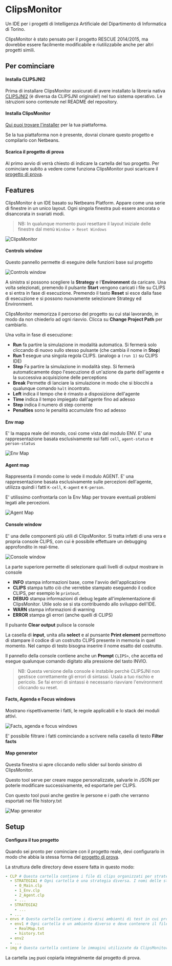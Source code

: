 # ClipsMonitor

Un IDE per i progetti di Intelligenza Artificiale del Dipartimento di Informatica di Torino.

ClipsMonitor è stato pensato per il progetto RESCUE 2014/2015, ma dovrebbe essere facilmente
modificabile e riutilizzabile anche per altri progetti simili.

## Per cominciare

#### Installa CLIPSJNI2

Prima di installare ClipsMonitor assicurati di avere installato la libreria nativa [CLIPSJNI2](https://github.com/Chosko/CLIPSJNI)
(è diversa da CLIPSJNI originale!) nel tuo sistema operativo. Le istruzioni sono contenute nel README del repository.

#### Installa ClipsMonitor

[Qui puoi trovare l'installer](TODO) per la tua piattaforma.

Se la tua piattaforma non è presente, dovrai clonare questo progetto e compilarlo con Netbeans.

#### Scarica il progetto di prova

Al primo avvio di verrà chiesto di indicare la cartella del tuo progetto. Per cominciare subito a vedere come funziona ClipsMonitor puoi scaricare il [progetto di prova](TODO).

## Features

ClipsMonitor è un IDE basato su Netbeans Platform. Appare come una serie di finestre in un unico layout. Ogni singola finestra può essere ancorata o disancorata in svariati modi.

> NB: In qualunque momento puoi resettare il layout iniziale delle finestre dal menù `Window > Reset Windows`

![ClipsMonitor](snapshots/clipsmonitor.png)


#### Controls window

Questo pannello permette di eseguire delle funzioni base sul progetto

![Controls window](snapshots/controls.png)

A sinistra si possono scegliere la **Strategy** e l'**Environment** da caricare. Una volta selezionati, premendo il pulsante **Start** vengono caricati i file su CLIPS e si entra in fase di esecuzione. Premendo il tasto **Reset** si esce dalla fase di esecuzione e si possono nuovamente selezionare Strategy ed Environment.

ClipsMonitor memorizza il percorso del progetto su cui stai lavorando, in modo da non chiederlo ad ogni riavvio. Clicca su **Change Project Path** per cambiarlo.

Una volta in fase di esecuzione:

* **Run** fa partire la simulazione in modalità automatica. Si fermerà solo cliccando di nuovo sullo stesso pulsante (che cambia il nome in **Stop**)
* **Run 1** esegue una singola regola CLIPS. (analogo a `(run 1)` su CLIPS IDE)
* **Step** Fa partire la simulazione in modalità step. Si fermerà automaticamente dopo l'esecuzione di un'azione da parte dell'agente e la successiva acquisizione delle perceptions
* **Break** Permette di lanciare la simulazione in modo che si blocchi a qualunque comando `halt` incontrato.
* **Left** indica il tempo che è rimasto a disposizione dell'agente
* **Time** indica il tempo impiegato dall'agente fino ad adesso
* **Step** indica il numero di step corrente
* **Penalties** sono le penalità accumulate fino ad adesso

#### Env map

E' la mappa reale del mondo, così come vista dal modulo ENV. E' una rappresentazione basata esclusivamente sui fatti `cell`, `agent-status` e `person-status`

![Env Map](snapshots/envmap.png)

#### Agent map

Rappresenta il mondo come lo vede il modulo AGENT. E' una rappresentazione basata esclusivamente sulle percezioni dell'agente, utilizza quindi i fatti `K-cell`, `K-agent` e `K-person`.

E' utilissimo confrontarla con la Env Map per trovare eventuali problemi legati alle percezioni.

![Agent Map](snapshots/agentmap.png)

#### Console window

E' una delle componenti più utili di ClipsMonitor. Si tratta infatti di una vera e propria console CLIPS, con cui è possibile effettuare un debugging approfondito in real-time.

![Console window](snapshots/console.png)

La parte superiore permette di selezionare quali livelli di output mostrare in console

* **INFO** stampa informazioni base, come l'avvio dell'applicazione
* **CLIPS** stampa tutto ciò che verrebbe stampato eseguendo il codice CLIPS, per esempio le `printout`.
* **DEBUG** stampa informazioni di debug legate all'implementazione di ClipsMonitor. Utile solo se si sta contribuendo allo sviluppo dell'IDE.
* **WARN** stampa informazioni di warning
* **ERROR** stampa gli errori (anche quelli di CLIPS)

Il pulsante **Clear output** pulisce la console

La casella di **input**, unita alla **select** e al punsante **Print element** permettono di stampare il codice di un costrutto CLIPS presente in memoria in quel momento. Nel campo di testo bisogna inserire il nome esatto del costrutto.

Il pannello della console contiene anche un **Prompt** `CLIPS>`, che accetta ed esegue qualunque comando digitato alla pressione del tasto INVIO.

> NB: Questa versione della console è instabile perchè CLIPSJNI non gestisce correttamente gli errori di sintassi. Usala a tuo rischio e pericolo. Se fai errori di sintassi è necessario riavviare l'environment cliccando su reset.

#### Facts, Agenda e Focus windows

Mostrano rispettivamente i fatti, le regole applicabili e lo stack dei moduli attivi.

![Facts, agenda e focus windows](snapshots/facts-agenda-focus.png)

E' possibile filtrare i fatti cominciando a scrivere nella casella di testo **Filter facts**

#### Map generator

Questa finestra si apre cliccando nello slider sul bordo sinistro di ClipsMonitor.

Questo tool serve per creare mappe personalizzate, salvarle in JSON per poterle modificare successivamente, ed esportarle per CLIPS.

Con questo tool puoi anche gestire le persone e i path che verranno esportati nei file history.txt

![Map generator](snapshots/mapgenerator.png)

## Setup

#### Configura il tuo progetto

Quando sei pronto per cominciare con il progetto reale, devi configurarlo in modo che abbia la stessa forma del [progetto di prova](TODO).

La struttura delle directory deve essere fatta in questo modo:

```yaml
- CLP # Questa cartella contiene i file di clips organizzati per strategie
  - STRATEGIA1 # Ogni cartella è una strategia diversa. I nomi delle strategie sono arbitrari
    - 0_Main.clp
    - 1_Env.clp
    - 2_Agent.clp
    - ...
  - STRATEGIA2
    - ...
  - ...
- envs # Questa cartella contiene i diversi ambienti di test in cui provare l'agente
  - env1 # Ogni cartella è un ambiente diverso e deve contenere il file RealMap.txt e il file history.txt
    - RealMap.txt
    - history.txt
  - env2
  - ...
- img # Questa cartella contiene le immagini utilizzate da ClipsMonitor per renderizzare la mappa
```

La cartella `img` puoi copiarla integralmente dal progetto di prova.
